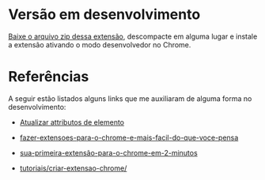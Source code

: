 # Versão em desenvolvimento

[Baixe o arquivo zip dessa extensão](https://github.com/edusantana/saber-pb/archive/master.zip), descompacte em alguma lugar e instale a extensão ativando o modo desenvolvedor no Chrome.


# Referências

A seguir estão listados alguns links que me auxiliaram de alguma forma no desenvolvimento:

- [Atualizar attributos de elemento](https://stackoverflow.com/questions/12274748/setting-multiple-attributes-for-an-element-at-once-with-javascript)

- [fazer-extensoes-para-o-chrome-e-mais-facil-do-que-voce-pensa](https://imasters.com.br/front-end/fazer-extensoes-para-o-chrome-e-mais-facil-do-que-voce-pensa)

- [sua-primeira-extensão-para-o-chrome-em-2-minutos](https://medium.com/code-prestige/sua-primeira-extens%C3%A3o-para-o-chrome-em-2-minutos-858895f5cc6c)

- [tutoriais/criar-extensao-chrome/](https://pplware.sapo.pt/tutoriais/criar-extensao-chrome/)
